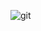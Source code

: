 ![git](https://user-images.githubusercontent.com/59999233/113866947-8aeee780-97cb-11eb-8160-c7156f31bd15.gif)


